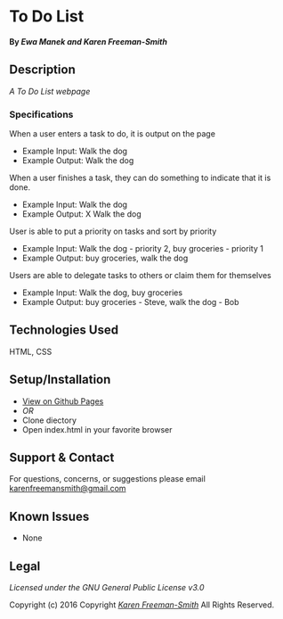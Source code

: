 # To Do List

#### By _Ewa Manek and Karen Freeman-Smith_

## Description

_A To Do List webpage_

### Specifications

When a user enters a task to do, it is output on the page
* Example Input: Walk the dog
* Example Output: Walk the dog

When a user finishes a task, they can do something to indicate that it is done.  
* Example Input: Walk the dog
* Example Output: X Walk the dog

User is able to put a priority on tasks and sort by priority
* Example Input: Walk the dog - priority 2, buy groceries - priority 1
* Example Output: buy groceries, walk the dog

Users are able to delegate tasks to others or claim them for themselves
* Example Input: Walk the dog, buy groceries
* Example Output: buy groceries - Steve, walk the dog - Bob

## Technologies Used
HTML, CSS

## Setup/Installation
* [View on Github Pages](https://karenfreemansmith.github.io/EpicIntroWk1-PetWebsite)
* _OR_
* Clone diectory 
* Open index.html in your favorite browser

## Support & Contact
For questions, concerns, or suggestions please email karenfreemansmith@gmail.com

## Known Issues
* None

## Legal
*Licensed under the GNU General Public License v3.0*

Copyright (c) 2016 Copyright _[Karen Freeman-Smith](https://karenfreemansmith.github.io)_ All Rights Reserved.
